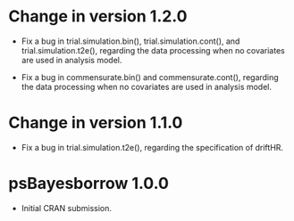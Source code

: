 # Change in version 1.2.0

* Fix a bug in trial.simulation.bin(), trial.simulation.cont(), and trial.simulation.t2e(),
regarding the data processing when no covariates are used in analysis model.

* Fix a bug in commensurate.bin() and commensurate.cont(), regarding the data
processing when no covariates are used in analysis model.

# Change in version 1.1.0

* Fix a bug in trial.simulation.t2e(), regarding the specification of driftHR.

# psBayesborrow 1.0.0

* Initial CRAN submission.
